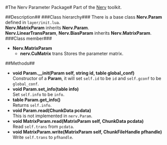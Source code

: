 #The Nerv Parameter Package#
Part of the [Nerv](../README.md) toolkit.

##Description##
###Class hierarchy###
There is a base class __Nerv.Param__ defined in `layer/init.lua`.  
__Nerv.MatrixParam__ inherits __Nerv.Param__.  
__Nerv.LinearTransParam__, __Nerv.BiasParam__ inherits __Nerv.MatrixParam__.  
###Class member###
* __Nerv.MatrixParam__
	* __nerv.CuMatrix__ trans
	Stores the parameter matrix.

##Methods##
* __void Param.\_\_init(Param self, string id, table global_conf)__  
Constructor of a __Param__, it will set `self.id` to be `id` and `self.gconf` to be `global_conf`.
* __void Param.set_info(table info)__  
Set `self.info` to be `info`.
* __table Param.get_info()__  
Returns `self.info`.
* __void Param.read(ChunkData pcdata)__  
This is not implemented in `nerv.Param`.
* __void MatrixParam.read(MatrixParam self, ChunkData pcdata)__  
Read `self.trans` from `pcdata`.
* __void MatrixParam.write(MatrixParam self, ChunkFileHandle pfhandle)__  
Write `self.trans` to `pfhandle`.